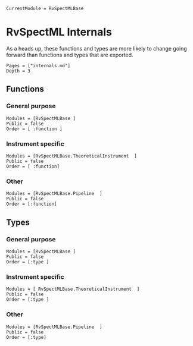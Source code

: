 ```@meta
CurrentModule = RvSpectMLBase
```
# RvSpectML Internals

As a heads up, these functions and types are more likely to change going forward than functions and types that are exported.  

```@contents
Pages = ["internals.md"]
Depth = 3
```
## Functions

### General purpose
```@autodocs
Modules = [RvSpectMLBase ]
Public = false
Order = [ :function ]
```

<!-- ### Interpolation
```@autodocs
Modules = [RvSpectMLBase.LinearInterpolation ]
Public = false
Order = [ :function]
``` -->

### Instrument specific
```@autodocs
Modules = [RvSpectMLBase.TheoreticalInstrument  ]
Public = false
Order = [ :function]
```

### Other
```@autodocs
Modules = [RvSpectMLBase.Pipeline  ]
Public = false
Order = [:function]
```

## Types

### General purpose
```@autodocs
Modules = [RvSpectMLBase ]
Public = false
Order = [:type ]
```

<!-- ### Interpolation
```@autodocs
Modules = [RvSpectMLBase.LinearInterpolation ]  
Public = false
Order = [:type ]
``` -->

### Instrument specific
```@autodocs
Modules = [ RvSpectMLBase.TheoreticalInstrument  ]
Public = false
Order = [:type ]
```
### Other
```@autodocs
Modules = [RvSpectMLBase.Pipeline  ]
Public = false
Order = [:type]
```
